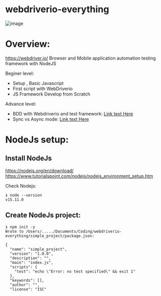 # webdriverio-everything
![image](https://user-images.githubusercontent.com/17884068/147403460-8a51e402-c8b9-46a1-a217-313c58901d1a.png)

# Overview:
https://webdriver.io/
Browser and Mobile application automation testing framework with NodeJS

Beginer level:

- Setup , Basic Javascript
- First script with WebDriverio
- JS Framework Develop from Scratch

Advance level:

- BDD with Webdriverio and test framework: [Link text Here](https://webdriver.io/docs/frameworks/)
- Sync vs Async mode: [Link text Here](https://webdriver.io/docs/sync-vs-async/)


# NodeJs setup:

## Install NodeJs
https://nodejs.org/en/download/
https://www.tutorialspoint.com/nodejs/nodejs_environment_setup.htm

Check Nodejs:

```
❯ node --version
v15.11.0
```

## Create NodeJs project:

```
❯ npm init -y
Wrote to /Users/...../Documents/Coding/webdriverio-everything/simple_project/package.json:

{
  "name": "simple_project",
  "version": "1.0.0",
  "description": "",
  "main": "index.js",
  "scripts": {
    "test": "echo \"Error: no test specified\" && exit 1"
  },
  "keywords": [],
  "author": "",
  "license": "ISC"

```
